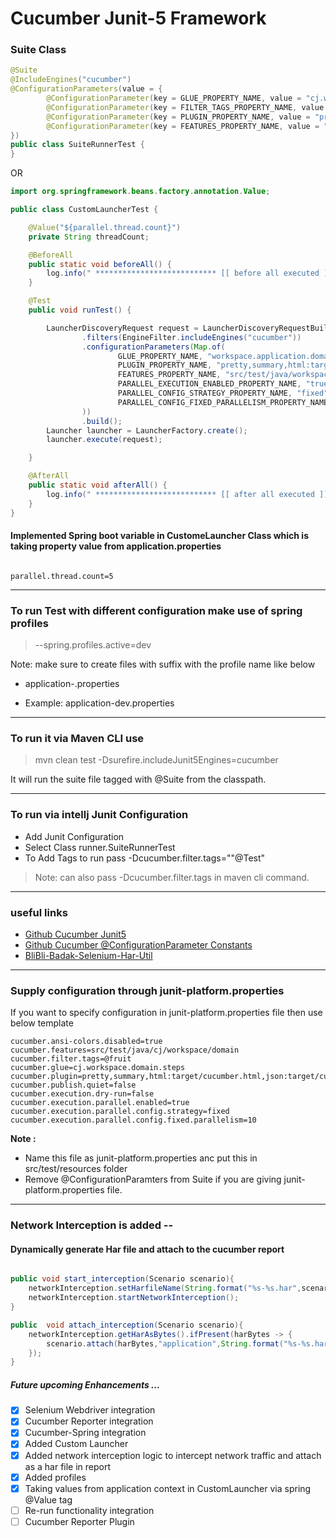 # Cucumber Junit-5 Framework

### Suite Class
```java
@Suite
@IncludeEngines("cucumber")
@ConfigurationParameters(value = {
        @ConfigurationParameter(key = GLUE_PROPERTY_NAME, value = "cj.workspace.domain"), // define steps files path
        @ConfigurationParameter(key = FILTER_TAGS_PROPERTY_NAME, value = "@Vegie or @fruit"),
        @ConfigurationParameter(key = PLUGIN_PROPERTY_NAME, value = "pretty,summary,html:target/cucumber.html,json:target/cucumber.json"), // define reporting and console output
        @ConfigurationParameter(key = FEATURES_PROPERTY_NAME, value = "src/test/java/cj/workspace/domain"), // define feature files path
})
public class SuiteRunnerTest {
}
```

OR

```java
import org.springframework.beans.factory.annotation.Value;

public class CustomLauncherTest {

    @Value("${parallel.thread.count}")
    private String threadCount;

    @BeforeAll
    public static void beforeAll() {
        log.info(" *************************** [[ before all executed ]] ******************************** ");
    }

    @Test
    public void runTest() {

        LauncherDiscoveryRequest request = LauncherDiscoveryRequestBuilder.request()
                .filters(EngineFilter.includeEngines("cucumber"))
                .configurationParameters(Map.of(
                        GLUE_PROPERTY_NAME, "workspace.application.domain",
                        PLUGIN_PROPERTY_NAME, "pretty,summary,html:target/cucumber.html,json:target/cucumber-report/cucumber.json",
                        FEATURES_PROPERTY_NAME, "src/test/java/workspace/application/domain",
                        PARALLEL_EXECUTION_ENABLED_PROPERTY_NAME, "true",
                        PARALLEL_CONFIG_STRATEGY_PROPERTY_NAME, "fixed",
                        PARALLEL_CONFIG_FIXED_PARALLELISM_PROPERTY_NAME, threadCount
                ))
                .build();
        Launcher launcher = LauncherFactory.create();
        launcher.execute(request);

    }

    @AfterAll
    public static void afterAll() {
        log.info(" *************************** [[ after all executed ]] ******************************** ");
    }
}

```

#### Implemented Spring boot variable in CustomeLauncher Class which is taking property value from application.properties

```properties

parallel.thread.count=5

```
---

### To run Test with different configuration make use of spring profiles

> --spring.profiles.active=dev

Note: make sure to create files with suffix with the profile name like below
* application-<profilename>.properties

- Example: application-dev.properties
---
### To run it via Maven CLI use 
> mvn clean test -Dsurefire.includeJunit5Engines=cucumber

It will run the suite file tagged with @Suite from the classpath.

---
### To run via intellj Junit Configuration
* Add Junit Configuration
* Select Class runner.SuiteRunnerTest
* To Add Tags to run pass -Dcucumber.filter.tags=""@Test"
>  Note: can also pass -Dcucumber.filter.tags in maven cli command.
--- 
### useful links
* [Github Cucumber Junit5](https://junit.org/junit5/docs/current/user-guide/#running-tests-config-params)
* [Github Cucumber @ConfigurationParameter Constants](https://github.com/cucumber/cucumber-jvm/blob/main/cucumber-junit-platform-engine/src/main/java/io/cucumber/junit/platform/engine/Constants.java)
* [BliBli-Badak-Selenium-Har-Util](https://github.com/blibli-badak/selenium-har-util)

---

### Supply configuration through junit-platform.properties
If you want to specify configuration in junit-platform.properties file then use below template
```properties
cucumber.ansi-colors.disabled=true
cucumber.features=src/test/java/cj/workspace/domain
cucumber.filter.tags=@fruit
cucumber.glue=cj.workspace.domain.steps
cucumber.plugin=pretty,summary,html:target/cucumber.html,json:target/cucumber.json
cucumber.publish.quiet=false
cucumber.execution.dry-run=false
cucumber.execution.parallel.enabled=true
cucumber.execution.parallel.config.strategy=fixed
cucumber.execution.parallel.config.fixed.parallelism=10
```
**Note :**
- Name this file as junit-platform.properties anc put this in src/test/resources folder
- Remove @ConfigurationParamters from Suite if you are giving junit-platform.properties file. 

---

### Network Interception is added -- 
#### Dynamically generate Har file and attach to the cucumber report
```java

public void start_interception(Scenario scenario){
    networkInterception.setHarfileName(String.format("%s-%s.har",scenario.getName(),(DateTimeFormatter.ofPattern("dd-MM-yyyy-hh-mm-ss-s").withZone(ZoneId.systemDefault()).format(Instant.now()))));
    networkInterception.startNetworkInterception();
}

public  void attach_interception(Scenario scenario){
    networkInterception.getHarAsBytes().ifPresent(harBytes -> {
        scenario.attach(harBytes,"application",String.format("%s-%s.har",scenario.getName(),(DateTimeFormatter.ofPattern("dd-MM-yyyy-hh-mm-ss-s").withZone(ZoneId.systemDefault()).format(Instant.now()))));
    });
}

```

##### Future upcoming Enhancements  ...
- [x] Selenium Webdriver integration
- [x] Cucumber Reporter integration
- [x] Cucumber-Spring integration
- [x] Added Custom Launcher
- [x] Added network interception logic to intercept network traffic and attach as a har file in report
- [x] Added profiles 
- [x] Taking values from application context in CustomLauncher via spring @Value tag
- [ ] Re-run functionality integration
- [ ] Cucumber Reporter Plugin
